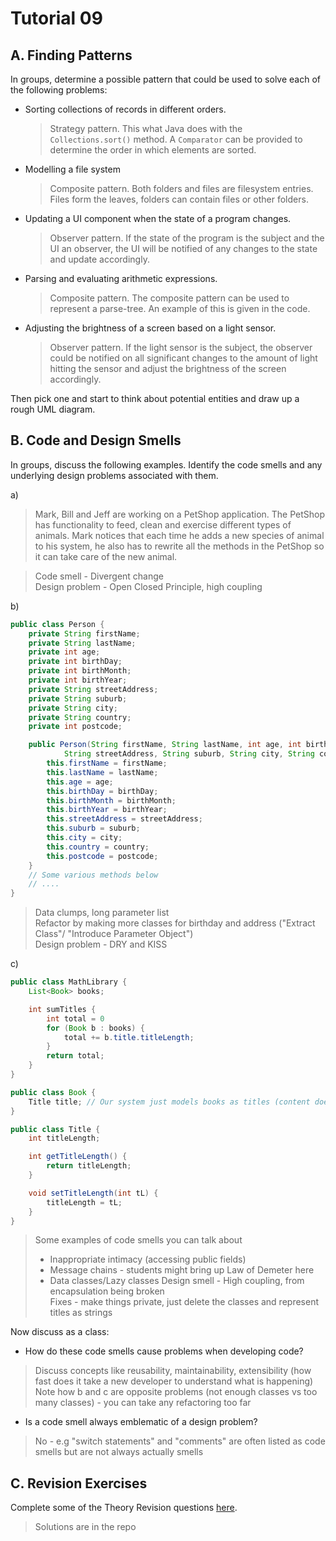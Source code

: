 # Tutorial 09

## A. Finding Patterns

In groups, determine a possible pattern that could be used to solve each of the following problems:

* Sorting collections of records in different orders.

    > Strategy pattern. This what Java does with the `Collections.sort()` method. A `Comparator` can be provided to determine the order in which elements are sorted.

* Modelling a file system

    > Composite pattern. Both folders and files are filesystem entries. Files form the leaves, folders can contain files or other folders.

* Updating a UI component when the state of a program changes.

    > Observer pattern. If the state of the program is the subject and the UI an observer, the UI will be notified of any changes to the state and update accordingly.

* Parsing and evaluating arithmetic expressions.

    > Composite pattern. The composite pattern can be used to represent a parse-tree. An example of this is given in the code.

* Adjusting the brightness of a screen based on a light sensor.

    > Observer pattern. If the light sensor is the subject, the observer could be notified on all significant changes to the amount of light hitting the sensor and adjust the brightness of the screen accordingly.

Then pick one and start to think about potential entities and draw up a rough UML diagram.

## B. Code and Design Smells

In groups, discuss the following examples. Identify the code smells and any underlying design problems associated with them.

a) 
> Mark, Bill and Jeff are working on a PetShop application. The PetShop has functionality to feed, clean and exercise different types of animals. Mark notices that each time he adds a new species of animal to his system, he also has to rewrite all the methods in the PetShop so it can take care of the new animal.

> Code smell - Divergent change\
> Design problem - Open Closed Principle, high coupling

b) 
```java
public class Person {
    private String firstName;
    private String lastName;
    private int age;
    private int birthDay;
    private int birthMonth;
    private int birthYear;
    private String streetAddress;
    private String suburb;
    private String city;
    private String country;
    private int postcode;

    public Person(String firstName, String lastName, int age, int birthDay, int birthMonth, int birthYear,
            String streetAddress, String suburb, String city, String country, int postcode) {
        this.firstName = firstName;
        this.lastName = lastName;
        this.age = age;
        this.birthDay = birthDay;
        this.birthMonth = birthMonth;
        this.birthYear = birthYear;
        this.streetAddress = streetAddress;
        this.suburb = suburb;
        this.city = city;
        this.country = country;
        this.postcode = postcode;
    }
    // Some various methods below
    // ....
}
```
> Data clumps, long parameter list\
> Refactor by making more classes for birthday and address ("Extract Class"/ "Introduce Parameter Object")\
> Design problem - DRY and KISS

c) 
```java
public class MathLibrary {
    List<Book> books;

    int sumTitles {
        int total = 0
        for (Book b : books) {
            total += b.title.titleLength;
        }
        return total;
    }
}

public class Book {
    Title title; // Our system just models books as titles (content doesn't matter)
}

public class Title {
    int titleLength;

    int getTitleLength() {
        return titleLength;
    }

    void setTitleLength(int tL) {
        titleLength = tL;
    }
}
```
> Some examples of code smells you can talk about 
> - Inappropriate intimacy (accessing public fields)
> - Message chains - students might bring up Law of Demeter here
> - Data classes/Lazy classes
> Design smell - High coupling, from encapsulation being broken\
> Fixes - make things private, just delete the classes and represent titles as strings

Now discuss as a class:
- How do these code smells cause problems when developing code?
> Discuss concepts like reusability, maintainability, extensibility (how fast does it take a new developer to understand what is happening)\
> Note how b and c are opposite problems (not enough classes vs too many classes) - you can take any refactoring too far

- Is a code smell always emblematic of a design problem?
> No - e.g "switch statements" and "comments" are often listed as code smells but are not always actually smells

## C. Revision Exercises

Complete some of the Theory Revision questions [here](https://nw-syd-gitlab.cseunsw.tech/COMP2511/24T1/revision-questions).
> Solutions are in the repo